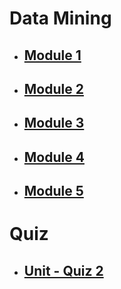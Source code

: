 # Data Mining

- ## [Module 1](Sem_6/Unix_&_Shell_Programming/Notes/Module_1.md)
- ## [Module 2](Sem_6/Unix_&_Shell_Programming/Notes/Module_2.md)
- ## [Module 3](Sem_6/Unix_&_Shell_Programming/Notes/Module_3.md)
- ## [Module 4](Sem_6/Unix_&_Shell_Programming/Notes/Module_4.md)
- ## [Module 5](Sem_6/Unix_&_Shell_Programming/Notes/Module_5.md)

# Quiz

- ## [Unit - Quiz 2](Sem_6/Unix_&_Shell_Programming/Quiz/Unix%20Quiz%202.pdf)